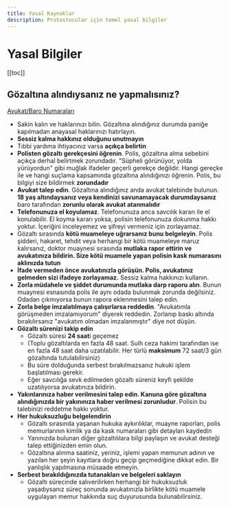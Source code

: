 ```yaml
---
title: Yasal Kaynaklar
description: Protestocular için temel yasal bilgiler
---
```


# Yasal Bilgiler

[[toc]]

## Gözaltına alındıysanız ne yapmalısınız?

[Avukat/Baro Numaraları](./hukuk-numaralari.md)

- Sakin kalın ve haklarınızı bilin. Gözaltına alındığınız durumda paniğe kapılmadan anayasal haklarınızı hatırlayın.
- **Sessiz kalma hakkınız olduğunu unutmayın**
- Tıbbi yardıma ihtiyacınız varsa **açıkça belirtin**
- **Polisten gözaltı gerekçesini öğrenin**. Polis, gözaltına alma sebebini açıkça derhal belirtmek zorundadır. "Süpheli görünüyor, yolda yürüyordun" gibi muğlak ifadeler geçerli gerekçe değildir. Hangi gereçke ile ve hangi suçlama kapsamında gözaltına alındığınızı öğrenin. Polis, bu bilgiyi size bildirmek **zorundadır**
- **Avukat talep edin**. Gözaltına alındığınız anda avukat talebinde bulunun. **18 yaş altındaysanız veya kendinizi savunamayacak durumdaysanız** baro tarafından **zorunlu olarak avukat atanmalıdır**
- **Telefonunuza el koyulamaz**. Telefonunuza anca savcılık kararı ile el konulabilir. El koyma kararı yoksa, polisin telefonunuza dokunma hakkı yoktur. İçeriğini inceleyemez ve şifreyi vermeniz için zorlayamaz.
- Gözaltı sırasında **kötü muameleye uğrarsanız bunu belgeleyin**. Polis şidderi, hakaret, tehdit veya herhangi bir kötü muameleye maruz kalırsanız, doktor muaynesi sırasında **mutlaka rapor ettirin ve avukatınıza bildirin. Size kötü muamele yapan polisin kask numarasını aklınızda tutun**
- **İfade vermeden önce avukatınızla görüşün. Polis, avukatınız gelmeden sizi ifadeye zorlayamaz.** Sessiz kalma hakkınızı kullanın.
- **Zorla müdahele ve şiddet durumunda mutlaka darp raporu alın**. Bunun muaynesi esnasında polis ile aynı odada bulunmak zorunda değilsiniz. Odadan çıkmıyorsa bunun rapora eklenmesini talep edin.
- **Zorla belge imzalatılmaya çalışırlarsa reddedin**. "Avukatımla görüşmeden imzalamıyorum" diyerek reddedin. Zorlanıp baskı altında bırakılırsanız "avukatım olmadan imzalanmıştır" diye not düşün.
- **Gözaltı sürenizi takip edin**
    - Gözaltı süresi **24 saat**i geçemez
    - (Toplu gözaltılarda en fazla 48 saat. Sulh ceza hakimi tarafından ise en fazla 48 saat daha uzatılabilir. Her türlü **maksimum** 72 saat/3 gün gözaltında tutulabilirsiniz)
    - Bu süre dolduğunda serbest bırakılmazsanız hukuki işlem başlatılması gerekir.
    - Eğer savcılığa sevk edilmeden gözaltı süreniz keyfi şekilde uzatılıyorsa avukatınıza bildirin.
- **Yakınlarınıza haber verilmesini talep edin. Kanuna göre gözaltına alındığınızda bir yakınınıza haber verilmesi zorunludur**. Polisin bu talebinizi reddetme hakkı yoktur.
- **Her hukuksuzluğu belgelendirin**
    - Gözaltı sırasında yaşanan hukuka aykırılıklar, muayne raporları, polis memurlarının kimlik ya da kask numaraları gibi detayları kaydedin
    - Yanınızda bulunan diğer gözaltılılara bilgi paylaşın ve avukat desteği talep ettiğinizden emin olun.
    - Gözaltına alınma saatiniz, yeriniz, işlemi yapan memurun adının ve yazılan her şeyin kayıtlara doğru geçip geçmediğine dikkat edin. Bir yanlışlık yapılmasına müsaade etmeyin.
- **Serbest bırakıldığınızda tutanakları ve belgeleri saklayın**
    - Gözaltı sürecinde salıverilirken herhangi bir hukuksuzluk yaşadıysanız süreç sonunda avukatınızla birlikte kötü muamele uygulayan memur hakkında suç duyurusunda bulunabilirsiniz.


<!-- # Protestocular İçin Yasal Kaynaklar

Türkiye'deki protestolar sırasında yasal haklarınızı bilmek ve kendinizi korumak için kritik önem taşıyan bilgileri sunan bu sayfayı güncellerken, önemli bir gerçeği vurgulamak gerekiyor: **Türk polisi, yasal sınırlamalara her zaman uymayabiliyor.** Bu durum, protestocuların ve vatandaşların haklarını koruma konusunda ekstra dikkatli olmalarını gerektiriyor. Yasal çerçeveler demokratik ülkelerde geçerli olsa da, Türkiye'deki mevcut uygulamalar bazen bu standartlardan sapabiliyor. Bu nedenle, hukuksuz gözaltılara ve hak ihlallerine karşı bilinçli olmak ve **halkın birlik içinde hareket etmesi** hayati önem taşıyor. Halkın dayanışma içinde kalması, bu tür zorluklarla başa çıkmada en büyük güçtür.

Bu sayfada, baroların ve avukatların iletişim bilgileri, protestocuların yasal hakları ve gözaltı durumlarında yapılması gerekenler hakkında bilgiler yer almaktadır. Aşağıda, protestocular için temel yasal kaynaklar sunulmaktadır.

## Haklarınızı Bilin

Protestolara katılırken yasal haklarınızı anlamak önemlidir:

### Barışçıl Toplanma Hakkı

Türkiye Cumhuriyeti Anayasası’nın 34. maddesi barışçıl toplanma hakkını garanti eder, ancak bu hak milli güvenlik veya kamu düzeni gibi belirli nedenlerle yasalarla sınırlandırılabilir.

### Gözaltına Alınırsanız

- **Susma hakkınız vardır**  
- **Avukat tutma hakkınız vardır**  
- **Size karşı yöneltilen suçlamaları bilme hakkınız vardır**  
- **Gözaltına alındığınızı bir akrabanıza bildirme hakkınız vardır**  

::: warning ÖNEMLİ  
Her zaman kimliğinizi yanınızda bulundurun. Türk hukuku, vatandaşların her zaman kimlik taşımasını zorunlu kılar. Ayrıca, hukuksuz bir gözaltı durumunda bu hakların ihlal edilebileceğinin farkında olun ve avukatla iletişime geçmek için ısrarcı olun.  
:::


## Sıkça Sorulan Yasal Sorular

Protesto sırasında tutuklanırsam ne yapmalıyım?  
1. Sakin kalın ve tutuklanmaya direnmeyin.
2. Susma hakkınızı kullanmak istediğinizi açıkça belirtin.
3. Derhal bir avukatla iletişime geçmek istediğinizi söyleyin.
4. Yanınızda avukat olmadan hiçbir belgeyi imzalamayın.
5. Mümkünse polis memurlarının isimlerini veya yaka numaralarını hatırlamaya çalışın.

### Belgeleme Hakları

Polis eylemleri de dahil olmak üzere protestoları belgeleme hakkınız vardır. Ancak:

- Film çekerken kendiniz ve başkaları için risklerin farkında olun  
- Mümkün olduğunca protestocuların yüzlerini net bir şekilde çekmekten kaçının  
- Otomatik bulut yedeklemesi olan şifreli uygulamalar kullanmayı düşünün  
- Polisin telefonunuza yasal bir neden olmadan el koyamayacağını bilin   -->

<!-- ## Acil Yasal İletişim Bilgileri -->






<!-- ## Ücretsiz Avukatlık Hizmeti

Gönüllü avukatlardan oluşan bir ağ, protestoculara ücretsiz yasal temsil sağlamak için hazırdır. Mevcut bir avukata bağlanmak için yukarıdaki acil yardım hatlarını arayın.

## Yasal Belgeler

### İndirilebilir Kaynaklar

- [Haklarınızı Bilin Kartı (PDF)](/resources/rights-card.pdf) - Yazdırın ve yanınızda taşıyın  
- [Gözaltı Kontrol Listesi (PDF)](/resources/detention-checklist.pdf) - Gözaltına alınırsanız ne yapmalı  
- [Yasal Gözlemci Formu (PDF)](/resources/observer-form.pdf) - Polis suiistimallerini belgelemek için   -->
